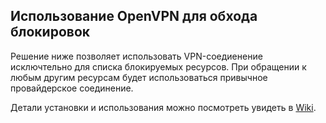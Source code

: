 ## Использование OpenVPN для обхода блокировок
Решение ниже позволяет использовать VPN-соедиенение исключтельно для списка блокируемых ресурсов. При обращении к любым другим ресурсам будет использоваться привычное провайдерское соединение.

Детали установки и использования можно посмотреть увидеть в [Wiki](https://github.com/DontBeAPadavan/rublock-via-vpn/wiki).
